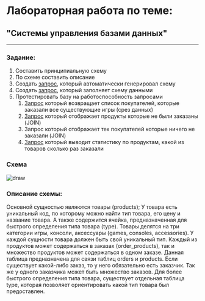 # Лабораторная работа по теме:

## "Системы управления базами данных"
---
### Задание:
1. Составить принципиальную схему
2. По схеме составить описание
3. Создать [запрос](https://github.com/trueillum/dbms-task/blob/master/creation.sql), который автоматически генерировал схему
4. Создать [запрос](https://github.com/trueillum/dbms-task/blob/master/data_insert.sql), который заполняет схему данными
5. Протестировать базу на работоспособность запросами
    1. [Запрос](https://github.com/trueillum/dbms-task/blob/master/queries/first_query.sql) который возвращает список покупателей, которые заказали все существующие игры (срез данных)
    2. [Запрос](https://github.com/trueillum/dbms-task/blob/master/queries/second_query.sql) который отображает продукты которые не были заказаны (JOIN)
    3. Запрос который отображает тех покупателей которые ничего не заказали (JOIN)
    4. [Запрос](https://github.com/trueillum/dbms-task/blob/master/queries/fourth_query.sql) который выводит статистику по продуктам, какой из товаров сколько раз заказали

### Схема
![draw](https://cdn.rawgit.com/trueillum/dbms-task/master/src/gameshop.svg)
### Описание схемы:
Основной сущностью являются товары (products);
У товара есть уникальный код, по которому можно найти тип товара, его цену и название товара. А также содержится ячейка, предназначенная для быстрого определения типа товара (type). Товары делятся на три категории игры, консоли, аксессуары (games, consoles, accessories). У каждой сущности товара должен быть свой уникальный тип.
Каждый из продуктов может содержаться в заказах (order_products), так и множество продуктов может содержаться в одном заказе. Данная таблица предназначена для связи таблиц orders и products. Если существует какой-либо заказ, то у него обязательно есть заказчик. Так же у одного заказчика может быть множество заказов. Для более быстрого определения типа товара, существует отдельная таблица type, которая позволяет ориентировать какой тип товара был предоставлен.
